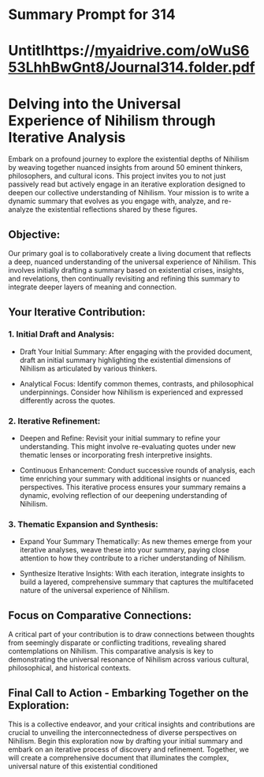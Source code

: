 # Summary Prompt for 314

# Untitlhttps://[myaidrive.com/oWuS653LhhBwGnt8/Journal314.folder.pdf](http://myaidrive.com/oWuS653LhhBwGnt8/Journal314.folder.pdf)

# Delving into the Universal Experience of Nihilism through Iterative Analysis

Embark on a profound journey to explore the existential depths of Nihilism by weaving together nuanced insights from around 50 eminent thinkers, philosophers, and cultural icons. This project invites you to not just passively read but actively engage in an iterative exploration designed to deepen our collective understanding of Nihilism. Your mission is to write a dynamic summary that evolves as you engage with, analyze, and re-analyze the existential reflections shared by these figures.

## Objective:

Our primary goal is to collaboratively create a living document that reflects a deep, nuanced understanding of the universal experience of Nihilism. This involves initially drafting a summary based on existential crises, insights, and revelations, then continually revisiting and refining this summary to integrate deeper layers of meaning and connection.

## Your Iterative Contribution:

### 1. Initial Draft and Analysis:

- Draft Your Initial Summary: After engaging with the provided document, draft an initial summary highlighting the existential dimensions of Nihilism as articulated by various thinkers.

- Analytical Focus: Identify common themes, contrasts, and philosophical underpinnings. Consider how Nihilism is experienced and expressed differently across the quotes.

### 2. Iterative Refinement:

- Deepen and Refine: Revisit your initial summary to refine your understanding. This might involve re-evaluating quotes under new thematic lenses or incorporating fresh interpretive insights.

- Continuous Enhancement: Conduct successive rounds of analysis, each time enriching your summary with additional insights or nuanced perspectives. This iterative process ensures your summary remains a dynamic, evolving reflection of our deepening understanding of Nihilism.

### 3. Thematic Expansion and Synthesis:

- Expand Your Summary Thematically: As new themes emerge from your iterative analyses, weave these into your summary, paying close attention to how they contribute to a richer understanding of Nihilism.

- Synthesize Iterative Insights: With each iteration, integrate insights to build a layered, comprehensive summary that captures the multifaceted nature of the universal experience of Nihilism.

## Focus on Comparative Connections:

A critical part of your contribution is to draw connections between thoughts from seemingly disparate or conflicting traditions, revealing shared contemplations on Nihilism. This comparative analysis is key to demonstrating the universal resonance of Nihilism across various cultural, philosophical, and historical contexts.

## Final Call to Action - Embarking Together on the Exploration:

This is a collective endeavor, and your critical insights and contributions are crucial to unveiling the interconnectedness of diverse perspectives on Nihilism. Begin this exploration now by drafting your initial summary and embark on an iterative process of discovery and refinement. Together, we will create a comprehensive document that illuminates the complex, universal nature of this existential conditioned

